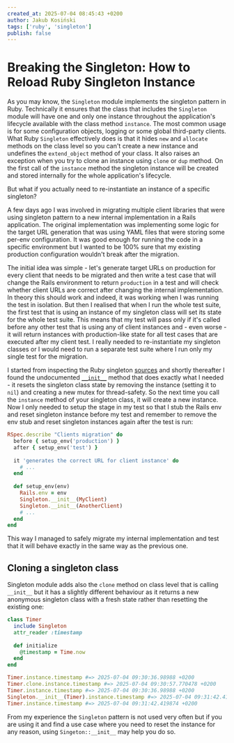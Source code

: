 ```yaml
---
created_at: 2025-07-04 08:45:43 +0200
author: Jakub Kosiński
tags: ['ruby', 'singleton']
publish: false
---
```


# Breaking the Singleton: How to Reload Ruby Singleton Instance

As you may know, the `Singleton` module implements the singleton pattern in Ruby. Technically it ensures that the class that includes the `Singleton` module will have one and only one instance throughout the application's lifecycle available with the class method `instance`. The most common usage is for some configuration objects, logging or some global third-party clients. What Ruby `Singleton` effectively does is that it hides `new` and `allocate` methods on the class level so you can't create a new instance and undefines the `extend_object` method of your class. It also raises an exception when you try to clone an instance using `clone` or `dup` method. On the first call of the `instance` method the singleton instance will be created and stored internally for the whole application's lifecycle.

But what if you actually need to re-instantiate an instance of a specific singleton?

<!-- more -->

A few days ago I was involved in migrating multiple client libraries that were using singleton pattern to a new internal implementation in a Rails application. The original implementation was implementing some logic for the target URL generation that was using YAML files that were storing some per-env configuration. It was good enough for running the code in a specific environment but I wanted to be 100% sure that my existing production configuration wouldn't break after the migration.

The initial idea was simple - let's generate target URLs on production for every client that needs to be migrated and then write a test case that will change the Rails environment to return `production` in a test and will check whether client URLs are correct after changing the internal implementation. In theory this should work and indeed, it was working when I was running the test in isolation. But then I realised that when I run the whole test suite, the first test that is using an instance of my singleton class will set its state for the whole test suite. This means that my test will pass only if it's called before any other test that is using any of client instances and - even worse - it will return instances with production-like state for all test cases that are executed after my client test. I really needed to re-instantiate my singleton classes or I would need to run a separate test suite where I run only my single test for the migration.

I started from inspecting the Ruby singleton [sources](https://github.com/ruby/singleton/tree/master) and shortly thereafter I found the undocumented [`__init__`](https://github.com/ruby/singleton/blob/3f4e1f55f53eae16d3430761378697b3ebe5f1a4/lib/singleton.rb#L162-L168) method that does exactly what I needed - it resets the singleton class state by removing the instance (setting it to `nil`) and creating a new mutex for thread-safety. So the next time you call the `instance` method of your singleton class, it will create a new instance. Now I only needed to setup the stage in my test so that I stub the Rails env and reset singleton instance before my test and remember to remove the env stub and reset singleton instances again after the test is run:

```ruby
RSpec.describe "Clients migration" do
  before { setup_env('production') }
  after { setup_env('test') }
  
  it 'generates the correct URL for client instance' do
    # ...
  end
  
  def setup_env(env)
    Rails.env = env
    Singleton.__init__(MyClient)
    Singleton.__init__(AnotherClient)
    # ...
  end
end
```

This way I managed to safely migrate my internal implementation and test that it will behave exactly in the same way as the previous one.

## Cloning a singleton class

Singleton module adds also the `clone` method on class level that is calling `__init__` but it has a slightly different behaviour as it returns a new anonymous singleton class with a fresh state rather than resetting the existing one:

```ruby
class Timer
  include Singleton
  attr_reader :timestamp
  
  def initialize
    @timestamp = Time.now
  end
end

Timer.instance.timestamp #=> 2025-07-04 09:30:36.98988 +0200
Timer.clone.instance.timestamp #=> 2025-07-04 09:30:57.770478 +0200
Timer.instance.timestamp #=> 2025-07-04 09:30:36.98988 +0200
Singleton.__init__(Timer).instance.timestamp #=> 2025-07-04 09:31:42.419874 +0200
Timer.instance.timestamp #=> 2025-07-04 09:31:42.419874 +0200
```

From my experience the `Singleton` pattern is not used very often but if you are using it and find a use case where you need to reset the instance for any reason, using `Singeton::__init__` may help you do so.
